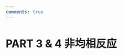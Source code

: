 ```yaml
---
comments: true
---
```


# PART 3 & 4 非均相反应

<object data="CRE part 3.pdf" type="application/pdf" width="150%" height="800">
    <embed src="CRE part 3.pdf" type="application/pdf" />
</object>